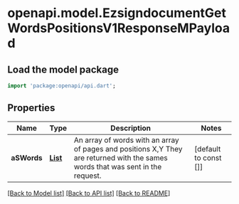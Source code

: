 # openapi.model.EzsigndocumentGetWordsPositionsV1ResponseMPayload

## Load the model package
```dart
import 'package:openapi/api.dart';
```

## Properties
Name | Type | Description | Notes
------------ | ------------- | ------------- | -------------
**aSWords** | [**List<WordPositionResponse>**](WordPositionResponse.md) | An array of words with an array of pages and positions X,Y  They are returned with the sames words that was sent in the request. | [default to const []]

[[Back to Model list]](../README.md#documentation-for-models) [[Back to API list]](../README.md#documentation-for-api-endpoints) [[Back to README]](../README.md)


